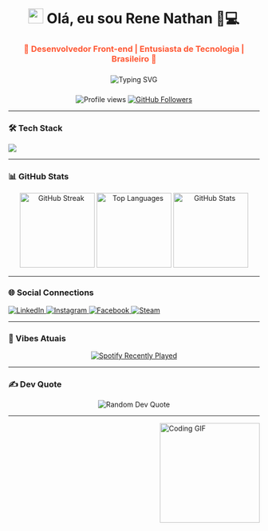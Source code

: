 <h1 align="center"> 
  <img src="https://media.giphy.com/media/hvRJCLFzcasrR4ia7z/giphy.gif" width="30px"/> 
  Olá, eu sou Rene Nathan 👨💻
</h1>

<h3 align="center" style="color: #FF5733">🚀 Desenvolvedor Front-end | Entusiasta de Tecnologia | Brasileiro 🚀</h3>

###

<div align="center">
  <img src="https://readme-typing-svg.demolab.com?font=Fira+Code&size=25&duration=3000&pause=1000&color=FFA500&center=true&vCenter=true&width=500&lines=Tecnologias+que+uso+diariamente;Aprendendo+algo+novo+diariamente;Vamos+colaborar%21" alt="Typing SVG" />
</div>

###

<div align="center">
  <img src="https://komarev.com/ghpvc/?username=ReneNathan&label=Profile+Views&color=FFA500&style=flat" alt="Profile views" />
  <a href="https://github.com/ReneNathan?tab=followers">
    <img src="https://img.shields.io/github/followers/ReneNathan?label=Followers&style=social&color=FFA500" alt="GitHub Followers">
  </a>
</div>

---

### 🛠️ Tech Stack

<div align="left">
  <img src="https://skillicons.dev/icons?i=html,css,py,cs,dotnet,bootstrap,figma,git,js,linux,sqlite,vscode,visualstudio" />
</div>

---

### 📊 GitHub Stats

<div align="center">
  <img src="https://github-readme-streak-stats.herokuapp.com/?user=ReneNathan&theme=dark&hide_border=true&background=0D1117&stroke=FFA500&ring=FFA500&fire=FFA500&currStreakNum=FFA500&sideNums=FFA500&currStreakLabel=FFA500" alt="GitHub Streak" height="150"/>
  <img src="https://github-readme-stats.vercel.app/api/top-langs/?username=ReneNathan&layout=compact&theme=dark&hide_border=true&bg_color=0D1117&title_color=FFA500&text_color=FFF" alt="Top Languages" height="150"/>
  <img src="https://github-readme-stats.vercel.app/api?username=ReneNathan&show_icons=true&theme=dark&hide_border=true&include_all_commits=true&count_private=true&bg_color=0D1117&title_color=FFA500&icon_color=FFA500&text_color=FFF" alt="GitHub Stats" height="150"/>
</div>

---

### 🌐 Social Connections

<div align="left">
  <a href="https://www.linkedin.com/in/rene-nathan-62a153107/" target="_blank">
    <img src="https://img.shields.io/badge/LinkedIn-0077B5?style=for-the-badge&logo=linkedin&logoColor=white" alt="LinkedIn"/>
  </a>
  <a href="https://www.instagram.com/rene_nathan/" target="_blank">
    <img src="https://img.shields.io/badge/Instagram-E4405F?style=for-the-badge&logo=instagram&logoColor=white" alt="Instagram"/>
  </a>
  <a href="https://www.facebook.com/rene.nathan" target="_blank">
    <img src="https://img.shields.io/badge/Facebook-1877F2?style=for-the-badge&logo=facebook&logoColor=white" alt="Facebook"/>
  </a>
  <a href="https://steamcommunity.com/id/ReneNathan" target="_blank">
    <img src="https://img.shields.io/badge/Steam-000000?style=for-the-badge&logo=steam&logoColor=white" alt="Steam"/>
  </a>
</div>

---

### 🎵 Vibes Atuais

<div align="center">
  <a href="https://open.spotify.com/user/22oswv56iwxzwu47zc6jz7u5a">
    <img src="https://spotify-recently-played-readme.vercel.app/api?user=22oswv56iwxzwu47zc6jz7u5a&count=3&width=400&unique=true" alt="Spotify Recently Played">
  </a>
</div>

---

### ✍️ Dev Quote

<div align="center">
  <img src="https://quotes-github-readme.vercel.app/api?type=horizontal&theme=dark&background=0D1117&quote_color=FFA500" alt="Random Dev Quote"/>
</div>

---

<img align="right" height="200" src="https://media.giphy.com/media/3oKIPnAiaMCws8nOsE/giphy.gif" alt="Coding GIF"/>
